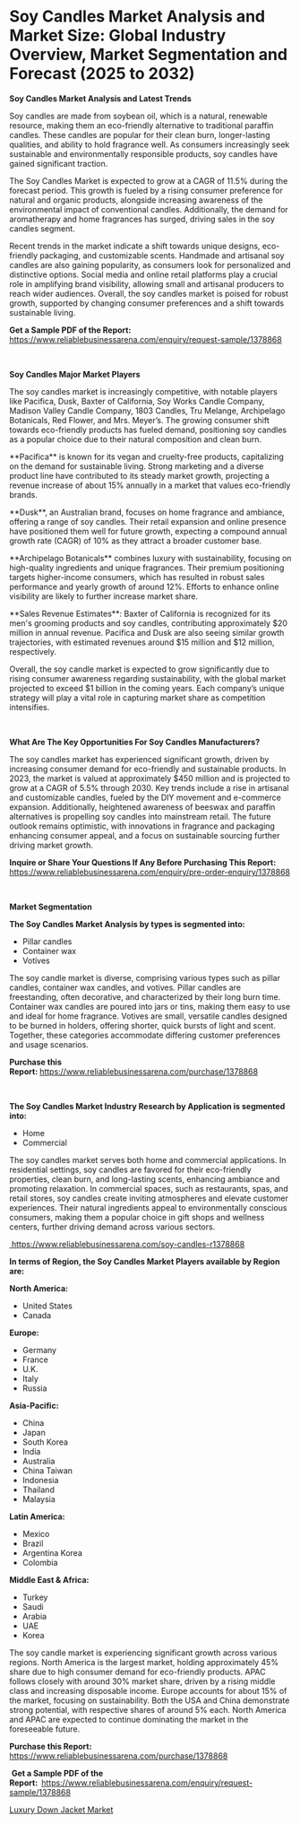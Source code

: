 <p><h1>Soy Candles Market Analysis and Market Size: Global Industry Overview, Market Segmentation and Forecast (2025 to 2032)</h1></p><p><strong>Soy Candles Market Analysis and Latest Trends</strong></p>
<p><p>Soy candles are made from soybean oil, which is a natural, renewable resource, making them an eco-friendly alternative to traditional paraffin candles. These candles are popular for their clean burn, longer-lasting qualities, and ability to hold fragrance well. As consumers increasingly seek sustainable and environmentally responsible products, soy candles have gained significant traction.</p><p>The Soy Candles Market is expected to grow at a CAGR of 11.5% during the forecast period. This growth is fueled by a rising consumer preference for natural and organic products, alongside increasing awareness of the environmental impact of conventional candles. Additionally, the demand for aromatherapy and home fragrances has surged, driving sales in the soy candles segment. </p><p>Recent trends in the market indicate a shift towards unique designs, eco-friendly packaging, and customizable scents. Handmade and artisanal soy candles are also gaining popularity, as consumers look for personalized and distinctive options. Social media and online retail platforms play a crucial role in amplifying brand visibility, allowing small and artisanal producers to reach wider audiences. Overall, the soy candles market is poised for robust growth, supported by changing consumer preferences and a shift towards sustainable living.</p></p>
<p><strong>Get a Sample PDF of the Report:&nbsp;</strong> <a href="https://www.reliablebusinessarena.com/enquiry/request-sample/1378868?utm_campaign=2039&utm_medium=2&utm_source=Github&utm_content=ia&utm_term=05022025&utm_id=soy-candles">https://www.reliablebusinessarena.com/enquiry/request-sample/1378868</a></p>
<p>&nbsp;</p>
<p><strong>Soy Candles Major Market Players</strong></p>
<p><p>The soy candles market is increasingly competitive, with notable players like Pacifica, Dusk, Baxter of California, Soy Works Candle Company, Madison Valley Candle Company, 1803 Candles, Tru Melange, Archipelago Botanicals, Red Flower, and Mrs. Meyer’s. The growing consumer shift towards eco-friendly products has fueled demand, positioning soy candles as a popular choice due to their natural composition and clean burn.</p><p>**Pacifica** is known for its vegan and cruelty-free products, capitalizing on the demand for sustainable living. Strong marketing and a diverse product line have contributed to its steady market growth, projecting a revenue increase of about 15% annually in a market that values eco-friendly brands.</p><p>**Dusk**, an Australian brand, focuses on home fragrance and ambiance, offering a range of soy candles. Their retail expansion and online presence have positioned them well for future growth, expecting a compound annual growth rate (CAGR) of 10% as they attract a broader customer base.</p><p>**Archipelago Botanicals** combines luxury with sustainability, focusing on high-quality ingredients and unique fragrances. Their premium positioning targets higher-income consumers, which has resulted in robust sales performance and yearly growth of around 12%. Efforts to enhance online visibility are likely to further increase market share.</p><p>**Sales Revenue Estimates**: Baxter of California is recognized for its men's grooming products and soy candles, contributing approximately $20 million in annual revenue. Pacifica and Dusk are also seeing similar growth trajectories, with estimated revenues around $15 million and $12 million, respectively.</p><p>Overall, the soy candle market is expected to grow significantly due to rising consumer awareness regarding sustainability, with the global market projected to exceed $1 billion in the coming years. Each company’s unique strategy will play a vital role in capturing market share as competition intensifies.</p></p>
<p>&nbsp;</p>
<p><strong>What Are The Key Opportunities For Soy Candles Manufacturers?</strong></p>
<p><p>The soy candles market has experienced significant growth, driven by increasing consumer demand for eco-friendly and sustainable products. In 2023, the market is valued at approximately $450 million and is projected to grow at a CAGR of 5.5% through 2030. Key trends include a rise in artisanal and customizable candles, fueled by the DIY movement and e-commerce expansion. Additionally, heightened awareness of beeswax and paraffin alternatives is propelling soy candles into mainstream retail. The future outlook remains optimistic, with innovations in fragrance and packaging enhancing consumer appeal, and a focus on sustainable sourcing further driving market growth.</p></p>
<p><strong>Inquire or Share Your Questions If Any Before Purchasing This Report:</strong> <a href="https://www.reliablebusinessarena.com/enquiry/pre-order-enquiry/1378868?utm_campaign=2039&utm_medium=2&utm_source=Github&utm_content=ia&utm_term=05022025&utm_id=soy-candles">https://www.reliablebusinessarena.com/enquiry/pre-order-enquiry/1378868</a></p>
<p>&nbsp;</p>
<p><strong>Market Segmentation</strong></p>
<p><strong>The Soy Candles Market Analysis by types is segmented into:</strong></p>
<p><ul><li>Pillar candles</li><li>Container wax</li><li>Votives</li></ul></p>
<p><p>The soy candle market is diverse, comprising various types such as pillar candles, container wax candles, and votives. Pillar candles are freestanding, often decorative, and characterized by their long burn time. Container wax candles are poured into jars or tins, making them easy to use and ideal for home fragrance. Votives are small, versatile candles designed to be burned in holders, offering shorter, quick bursts of light and scent. Together, these categories accommodate differing customer preferences and usage scenarios.</p></p>
<p><strong>Purchase this Report:&nbsp;</strong><a href="https://www.reliablebusinessarena.com/purchase/1378868?utm_campaign=2039&utm_medium=2&utm_source=Github&utm_content=ia&utm_term=05022025&utm_id=soy-candles">https://www.reliablebusinessarena.com/purchase/1378868</a></p>
<p>&nbsp;</p>
<p><strong>The Soy Candles Market Industry Research by Application is segmented into:</strong></p>
<p><ul><li>Home</li><li>Commercial</li></ul></p>
<p><p>The soy candles market serves both home and commercial applications. In residential settings, soy candles are favored for their eco-friendly properties, clean burn, and long-lasting scents, enhancing ambiance and promoting relaxation. In commercial spaces, such as restaurants, spas, and retail stores, soy candles create inviting atmospheres and elevate customer experiences. Their natural ingredients appeal to environmentally conscious consumers, making them a popular choice in gift shops and wellness centers, further driving demand across various sectors.</p></p>
<p><a href="https://www.reliablebusinessarena.com/soy-candles-r1378868?utm_campaign=2039&utm_medium=2&utm_source=Github&utm_content=ia&utm_term=05022025&utm_id=soy-candles">&nbsp;https://www.reliablebusinessarena.com/soy-candles-r1378868</a></p>
<p><strong>In terms of Region, the Soy Candles Market Players available by Region are:</strong></p>
<p>
    <p> <strong> North America: </strong>
        <ul>
            <li>United States</li>
            <li>Canada</li>
        </ul>
        </p> 
    <p> <strong> Europe: </strong>
        <ul>
            <li>Germany</li>
            <li>France</li>
            <li>U.K.</li>
            <li>Italy</li>
            <li>Russia</li>
        </ul>
        </p> 
    <p> <strong> Asia-Pacific: </strong>
        <ul>
            <li>China</li>
            <li>Japan</li>
            <li>South Korea</li>
            <li>India</li>
            <li>Australia</li>
            <li>China Taiwan</li>
            <li>Indonesia</li>
            <li>Thailand</li>
            <li>Malaysia</li>
        </ul>
        </p> 
    <p> <strong> Latin America: </strong>
        <ul>
            <li>Mexico</li>
            <li>Brazil</li>
            <li>Argentina Korea</li>
            <li>Colombia</li>
        </ul>
        </p> 
    <p> <strong> Middle East & Africa: </strong>
        <ul>
            <li>Turkey</li>
            <li>Saudi</li>
            <li>Arabia</li>
            <li>UAE</li>
            <li>Korea</li>
        </ul>
    </p>
    </p>
<p><p>The soy candle market is experiencing significant growth across various regions. North America is the largest market, holding approximately 45% share due to high consumer demand for eco-friendly products. APAC follows closely with around 30% market share, driven by a rising middle class and increasing disposable income. Europe accounts for about 15% of the market, focusing on sustainability. Both the USA and China demonstrate strong potential, with respective shares of around 5% each. North America and APAC are expected to continue dominating the market in the foreseeable future.</p></p>
<p><strong>Purchase this Report: </strong><a href="https://www.reliablebusinessarena.com/purchase/1378868?utm_campaign=2039&utm_medium=2&utm_source=Github&utm_content=ia&utm_term=05022025&utm_id=soy-candles">https://www.reliablebusinessarena.com/purchase/1378868</a></p>
<p>&nbsp;<strong>Get a Sample PDF of the Report:&nbsp;&nbsp;</strong><a href="https://www.reliablebusinessarena.com/enquiry/request-sample/1378868?utm_campaign=2039&utm_medium=2&utm_source=Github&utm_content=ia&utm_term=05022025&utm_id=soy-candles">https://www.reliablebusinessarena.com/enquiry/request-sample/1378868</a></p>
<p><strong></strong></p>
<p><p><a href="https://github.com/SamiaChowdhury801/Market-Research-Report-List-1/blob/main/luxury-down-jacket-market.md?utm_campaign=2039&utm_medium=2&utm_source=Github&utm_content=ia&utm_term=05022025&utm_id=soy-candles">Luxury Down Jacket Market</a></p></p>